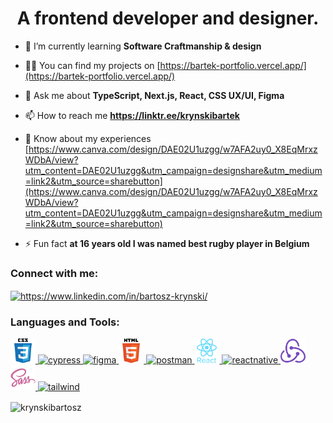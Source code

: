<h1 align="center" color="pink">A frontend developer  and designer.</h3>


- 🌱 I’m currently learning **Software Craftmanship & design**

- 👨‍💻 You can find my projects on [https://bartek-portfolio.vercel.app/](https://bartek-portfolio.vercel.app/)

- 💬 Ask me about **TypeScript, Next.js, React, CSS UX/UI, Figma**

- 📫 How to reach me **https://linktr.ee/krynskibartek**

- 📄 Know about my experiences [https://www.canva.com/design/DAE02U1uzgg/w7AFA2uy0_X8EqMrxzWDbA/view?utm_content=DAE02U1uzgg&utm_campaign=designshare&utm_medium=link2&utm_source=sharebutton](https://www.canva.com/design/DAE02U1uzgg/w7AFA2uy0_X8EqMrxzWDbA/view?utm_content=DAE02U1uzgg&utm_campaign=designshare&utm_medium=link2&utm_source=sharebutton)

- ⚡ Fun fact **at 16 years old I was named best rugby player in Belgium**

<h3 align="left">Connect with me:</h3>
<p align="left">
<a href="https://www.linkedin.com/in/bartosz-krynski/" target="blank"><img align="center" src="https://raw.githubusercontent.com/rahuldkjain/github-profile-readme-generator/master/src/images/icons/Social/linked-in-alt.svg" alt="https://www.linkedin.com/in/bartosz-krynski/" height="30" width="40" /></a>
</p>

<h3 align="left">Languages and Tools:</h3>
<p align="left"> <a href="https://www.w3schools.com/css/" target="_blank" rel="noreferrer"> <img src="https://raw.githubusercontent.com/devicons/devicon/master/icons/css3/css3-original-wordmark.svg" alt="css3" width="40" height="40"/> </a> <a href="https://www.cypress.io" target="_blank" rel="noreferrer"> <img src="https://raw.githubusercontent.com/simple-icons/simple-icons/6e46ec1fc23b60c8fd0d2f2ff46db82e16dbd75f/icons/cypress.svg" alt="cypress" width="40" height="40"/> </a> <a href="https://www.figma.com/" target="_blank" rel="noreferrer"> <img src="https://www.vectorlogo.zone/logos/figma/figma-icon.svg" alt="figma" width="40" height="40"/> </a> <a href="https://www.w3.org/html/" target="_blank" rel="noreferrer"> <img src="https://raw.githubusercontent.com/devicons/devicon/master/icons/html5/html5-original-wordmark.svg" alt="html5" width="40" height="40"/> </a> <a href="https://postman.com" target="_blank" rel="noreferrer"> <img src="https://www.vectorlogo.zone/logos/getpostman/getpostman-icon.svg" alt="postman" width="40" height="40"/> </a> <a href="https://reactjs.org/" target="_blank" rel="noreferrer"> <img src="https://raw.githubusercontent.com/devicons/devicon/master/icons/react/react-original-wordmark.svg" alt="react" width="40" height="40"/> </a> <a href="https://reactnative.dev/" target="_blank" rel="noreferrer"> <img src="https://reactnative.dev/img/header_logo.svg" alt="reactnative" width="40" height="40"/> </a> <a href="https://redux.js.org" target="_blank" rel="noreferrer"> <img src="https://raw.githubusercontent.com/devicons/devicon/master/icons/redux/redux-original.svg" alt="redux" width="40" height="40"/> </a> <a href="https://sass-lang.com" target="_blank" rel="noreferrer"> <img src="https://raw.githubusercontent.com/devicons/devicon/master/icons/sass/sass-original.svg" alt="sass" width="40" height="40"/> </a> <a href="https://tailwindcss.com/" target="_blank" rel="noreferrer"> <img src="https://www.vectorlogo.zone/logos/tailwindcss/tailwindcss-icon.svg" alt="tailwind" width="40" height="40"/> </a> </p>

<p><img align="center" src="https://github-readme-stats.vercel.app/api/top-langs?username=krynskibartosz&show_icons=true&locale=en&layout=compact" alt="krynskibartosz" /></p>
